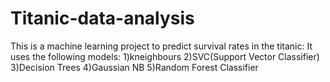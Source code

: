 # Titanic-data-analysis
This is a  machine learning project to predict survival rates in the titanic:
It uses the following models:
1)kneighbours
2)SVC(Support Vector Classifier) 
3)Decision Trees
4)Gaussian NB
5)Random Forest Classifier

